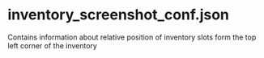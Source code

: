 # inventory_screenshot_conf.json
Contains information about relative position of inventory slots form the top left corner of the inventory